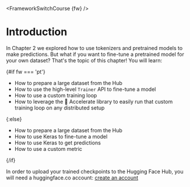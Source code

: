 <FrameworkSwitchCourse {fw} />

# Introduction

<CourseFloatingBanner
    chapter={3}
    classNames="absolute z-10 right-0 top-0"
/>

In Chapter 2 we explored how to use tokenizers and pretrained models to make predictions. But what if you want to fine-tune a pretrained model for your own dataset? That's the topic of this chapter! You will learn:

{#if fw === 'pt'}
* How to prepare a large dataset from the Hub
* How to use the high-level `Trainer` API to fine-tune a model
* How to use a custom training loop
* How to leverage the 🤗 Accelerate library to easily run that custom training loop on any distributed setup

{:else}
* How to prepare a large dataset from the Hub
* How to use Keras to fine-tune a model
* How to use Keras to get predictions
* How to use a custom metric

{/if}

In order to upload your trained checkpoints to the Hugging Face Hub, you will need a huggingface.co account: [create an account](https://huggingface.co/join)